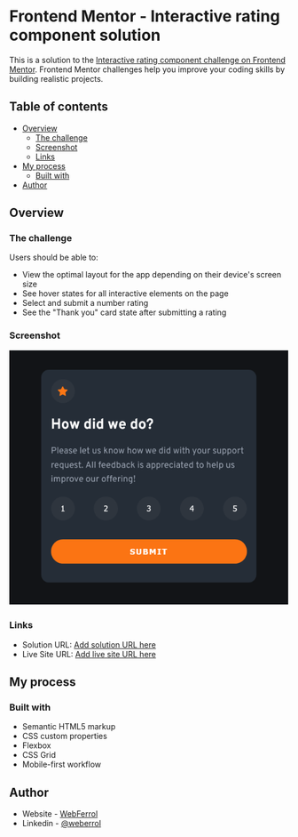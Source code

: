 # Frontend Mentor - Interactive rating component solution

This is a solution to the [Interactive rating component challenge on Frontend Mentor](https://www.frontendmentor.io/challenges/interactive-rating-component-koxpeBUmI). Frontend Mentor challenges help you improve your coding skills by building realistic projects. 

## Table of contents

- [Overview](#overview)
  - [The challenge](#the-challenge)
  - [Screenshot](#screenshot)
  - [Links](#links)
- [My process](#my-process)
  - [Built with](#built-with)
- [Author](#author)

## Overview

### The challenge

Users should be able to:

- View the optimal layout for the app depending on their device's screen size
- See hover states for all interactive elements on the page
- Select and submit a number rating
- See the "Thank you" card state after submitting a rating

### Screenshot

![](./screenshot.png)



### Links

- Solution URL: [Add solution URL here](https://github.com/webferrol/frontend-mentor-interactive-rating-component-main)
- Live Site URL: [Add live site URL here](https://rating-component-xurxo.netlify.app/)

## My process

### Built with

- Semantic HTML5 markup
- CSS custom properties
- Flexbox
- CSS Grid
- Mobile-first workflow


## Author

- Website - [WebFerrol](https://www.webferrol.com)
- Linkedin - [@weberrol](https://es.linkedin.com/in/webferrol?original_referer=https%3A%2F%2Fwww.google.com%2F)